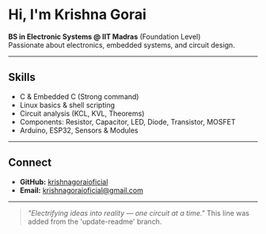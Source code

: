 # Hi, I'm Krishna Gorai

**BS in Electronic Systems @ IIT Madras** (Foundation Level)  
Passionate about electronics, embedded systems, and circuit design.  

---

## Skills
- C & Embedded C (Strong command)  
- Linux basics & shell scripting  
- Circuit analysis (KCL, KVL, Theorems)  
- Components: Resistor, Capacitor, LED, Diode, Transistor, MOSFET  
- Arduino, ESP32, Sensors & Modules  

---

## Connect
- **GitHub:** [krishnagoraioficial](https://github.com/krishnagoraioficial)  
- **Email:** krishnagoraioficial@gmail.com  

---

> *"Electrifying ideas into reality — one circuit at a time."*
This line was added from the 'update-readme' branch.
